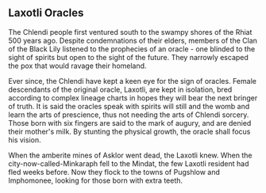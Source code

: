 ## Laxotli Oracles

The Chlendi people first ventured south to the swampy shores of the Rhiat 500 years ago. Despite condemnations of their elders, members of the Clan of the Black Lily listened to the prophecies of an oracle - one blinded to the sight of spirits but open to the sight of the future.  They narrowly escaped the pox that would ravage their
homeland.

Ever since, the Chlendi have kept a keen eye for the sign of oracles. Female descendants of the original oracle, Laxotli, are kept in isolation, bred according to complex lineage charts in hopes they will bear the next bringer of truth.  It is said the oracles speak with spirits will still and the womb and learn the arts of prescience, thus not needing the arts of Chlendi sorcery.  Those born with six fingers are said to the mark of augury, and are denied their mother's milk. By stunting the physical growth, the oracle shall focus his vision.

When the amberite mines of Asklor went dead, the Laxotli knew.  When the city-now-called-Minkaraph fell to the Mindat, the few Laxotli resident had fled weeks before.  Now they flock to the towns of Pugshlow and Imphomonee, looking for those born with extra teeth.